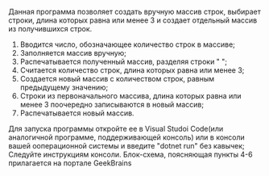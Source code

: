 Данная программа позволяет создать вручную массив строк, выбирает строки, длина которых равна или менее 3 и создает отдельный массив из получившихся строк.

1. Вводится число, обозначающее количество строк в массиве;
2. Заполняется массив вручную;
3. Распечатывается полученный массив, разделяя строки " ";
4. Считается количество строк, длина которых равна или менее 3;
5. Создается новый массив с количеством строк, равным предыдущему значению;
6. Строки из первоначального массива, длина которых равна или менее 3 поочередно записываются в новый массив;
7. Распечатывается новый массив.

Для запуска программы откройте ее в Visual Studoi Code(или аналогичной программе, поддерживающей консоль) или в консоли вашей ооперационной системы и введите "dotnet run" без кавычек;
Следуйте инструкциям консоли.
Блок-схема, поясняющая пункты 4-6 прилагается на портале GeekBrains

